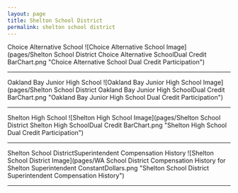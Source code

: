 ```yaml
---
layout: page
title: Shelton School District
permalink: shelton school district
---
```



Choice Alternative School
![Choice Alternative School Image](pages/Shelton School District Choice Alternative SchoolDual Credit BarChart.png "Choice Alternative School Dual Credit Participation")

___

Oakland Bay Junior High School
![Oakland Bay Junior High School Image](pages/Shelton School District Oakland Bay Junior High SchoolDual Credit BarChart.png "Oakland Bay Junior High School Dual Credit Participation")

___

Shelton High School
![Shelton High School Image](pages/Shelton School District Shelton High SchoolDual Credit BarChart.png "Shelton High School Dual Credit Participation")

___

Shelton School DistrictSuperintendent Compensation History
![Shelton School District Image](pages/WA School District Compensation History for Shelton Superintendent ConstantDollars.png "Shelton School District Superintendent Compensation History")

___

